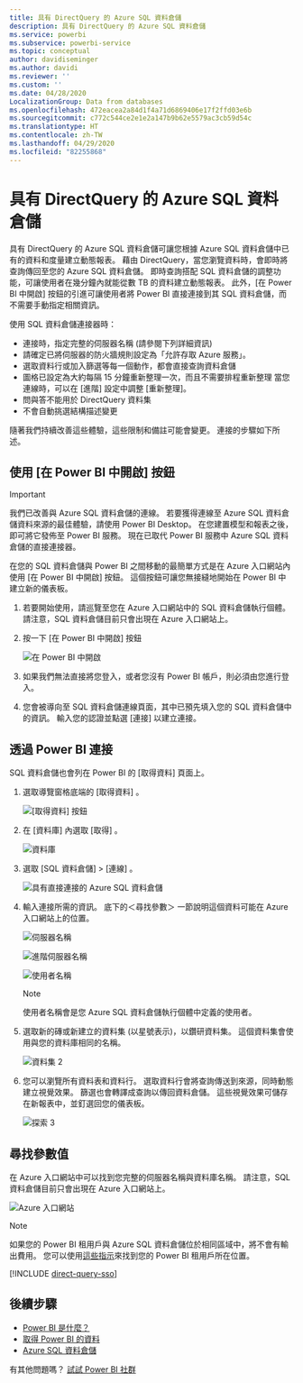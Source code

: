 ```yaml
---
title: 具有 DirectQuery 的 Azure SQL 資料倉儲
description: 具有 DirectQuery 的 Azure SQL 資料倉儲
ms.service: powerbi
ms.subservice: powerbi-service
ms.topic: conceptual
author: davidiseminger
ms.author: davidi
ms.reviewer: ''
ms.custom: ''
ms.date: 04/28/2020
LocalizationGroup: Data from databases
ms.openlocfilehash: 472eacea2a84d1f4a71d6869406e17f2ffd03e6b
ms.sourcegitcommit: c772c544ce2e1e2a147b9b62e5579ac3cb59d54c
ms.translationtype: HT
ms.contentlocale: zh-TW
ms.lasthandoff: 04/29/2020
ms.locfileid: "82255868"
---
```

# <a name="azure-sql-data-warehouse-with-directquery"></a>具有 DirectQuery 的 Azure SQL 資料倉儲

具有 DirectQuery 的 Azure SQL 資料倉儲可讓您根據 Azure SQL 資料倉儲中已有的資料和度量建立動態報表。 藉由 DirectQuery，當您瀏覽資料時，會即時將查詢傳回至您的 Azure SQL 資料倉儲。 即時查詢搭配 SQL 資料倉儲的調整功能，可讓使用者在幾分鐘內就能從數 TB 的資料建立動態報表。 此外，[在 Power BI 中開啟]  按鈕的引進可讓使用者將 Power BI 直接連接到其 SQL 資料倉儲，而不需要手動指定相關資訊。

使用 SQL 資料倉儲連接器時：

* 連接時，指定完整的伺服器名稱 (請參閱下列詳細資訊)
* 請確定已將伺服器的防火牆規則設定為「允許存取 Azure 服務」。
* 選取資料行或加入篩選等每一個動作，都會直接查詢資料倉儲
* 圖格已設定為大約每隔 15 分鐘重新整理一次，而且不需要排程重新整理  當您連線時，可以在 [進階] 設定中調整 [重新整理]。
* 問與答不能用於 DirectQuery 資料集
* 不會自動挑選結構描述變更

隨著我們持續改善這些體驗，這些限制和備註可能會變更。 連接的步驟如下所述。

## <a name="using-the-open-in-power-bi-button"></a>使用 [在 Power BI 中開啟] 按鈕

> [!Important]
> 我們已改善與 Azure SQL 資料倉儲的連線。  若要獲得連線至 Azure SQL 資料倉儲資料來源的最佳體驗，請使用 Power BI Desktop。  在您建置模型和報表之後，即可將它發佈至 Power BI 服務。  現在已取代 Power BI 服務中 Azure SQL 資料倉儲的直接連接器。

在您的 SQL 資料倉儲與 Power BI 之間移動的最簡單方式是在 Azure 入口網站內使用 [在 Power BI 中開啟]  按鈕。 這個按鈕可讓您無接縫地開始在 Power BI 中建立新的儀表板。

1. 若要開始使用，請巡覽至您在 Azure 入口網站中的 SQL 資料倉儲執行個體。 請注意，SQL 資料倉儲目前只會出現在 Azure 入口網站上。

2. 按一下 [在 Power BI 中開啟]  按鈕

    ![在 Power BI 中開啟](media/service-azure-sql-data-warehouse-with-direct-connect/openinpowerbi.png)

3. 如果我們無法直接將您登入，或者您沒有 Power BI 帳戶，則必須由您進行登入。

4. 您會被導向至 SQL 資料倉儲連線頁面，其中已預先填入您的 SQL 資料倉儲中的資訊。 輸入您的認證並點選 [連接] 以建立連接。

## <a name="connecting-through-power-bi"></a>透過 Power BI 連接

SQL 資料倉儲也會列在 Power BI 的 [取得資料] 頁面上。 

1. 選取導覽窗格底端的 [取得資料]  。  

    ![[取得資料] 按鈕](media/service-azure-sql-data-warehouse-with-direct-connect/getdatabutton.png)

2. 在 [資料庫]  內選取 [取得]  。

    ![資料庫](media/service-azure-sql-data-warehouse-with-direct-connect/databases.png)

3. 選取 [SQL 資料倉儲]  \> [連線]  。

    ![具有直接連接的 Azure SQL 資料倉儲](media/service-azure-sql-data-warehouse-with-direct-connect/azuresqldatawarehouseconnect.png)

4. 輸入連接所需的資訊。 底下的＜尋找參數＞  一節說明這個資料可能在 Azure 入口網站上的位置。

    ![伺服器名稱](media/service-azure-sql-data-warehouse-with-direct-connect/servername.png)

    ![進階伺服器名稱](media/service-azure-sql-data-warehouse-with-direct-connect/servernamewithadvanced.png)

    ![使用者名稱](media/service-azure-sql-data-warehouse-with-direct-connect/username.png)

   > [!NOTE]
   > 使用者名稱會是您 Azure SQL 資料倉儲執行個體中定義的使用者。

5. 選取新的磚或新建立的資料集 (以星號表示)，以鑽研資料集。 這個資料集會使用與您的資料庫相同的名稱。

    ![資料集 2](media/service-azure-sql-data-warehouse-with-direct-connect/dataset2.png)

6. 您可以瀏覽所有資料表和資料行。 選取資料行會將查詢傳送到來源，同時動態建立視覺效果。 篩選也會轉譯成查詢以傳回資料倉儲。 這些視覺效果可儲存在新報表中，並釘選回您的儀表板。

    ![探索 3](media/service-azure-sql-data-warehouse-with-direct-connect/explore3.png)

## <a name="finding-parameter-values"></a>尋找參數值

在 Azure 入口網站中可以找到您完整的伺服器名稱與資料庫名稱。 請注意，SQL 資料倉儲目前只會出現在 Azure 入口網站上。

![Azure 入口網站](media/service-azure-sql-data-warehouse-with-direct-connect/azureportal.png)

> [!NOTE]
> 如果您的 Power BI 租用戶與 Azure SQL 資料倉儲位於相同區域中，將不會有輸出費用。 您可以使用[這些指示](https://docs.microsoft.com/power-bi/service-admin-where-is-my-tenant-located)來找到您的 Power BI 租用戶所在位置。

[!INCLUDE [direct-query-sso](includes/direct-query-sso.md)]

## <a name="next-steps"></a>後續步驟

* [Power BI 是什麼？](fundamentals/power-bi-overview.md)  
* [取得 Power BI 的資料](service-get-data.md)  
* [Azure SQL 資料倉儲](/azure/sql-data-warehouse/sql-data-warehouse-overview-what-is/)

有其他問題嗎？ [試試 Power BI 社群](https://community.powerbi.com/)
